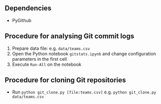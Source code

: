 ## Dependencies
- PyGithub

## Procedure for analysing Git commit logs
1. Prepare data file: e.g. `data/teams.csv`
2. Open the Python notebook `gitstats.ipynb` and change configuration parameters in the first cell
3. Execute `Run-All` on the notebook

## Procedure for cloning Git repositories

- Run `python git_clone.py [file:teams.csv]`
  e.g. `python git_clone.py data/teams.csv`